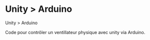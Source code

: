 # Unity > Arduino
Unity > Arduino

Code pour contrôler un ventillateur physique avec unity via Arduino.